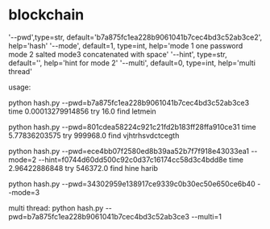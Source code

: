 # blockchain
'--pwd',type=str, default='b7a875fc1ea228b9061041b7cec4bd3c52ab3ce2', help='hash'
'--mode', default=1, type=int, help='mode 1 one password mode 2 salted mode3 concatenated with space'
'--hint', type=str, default='', help='hint for mode 2'
'--multi', default=0, type=int, help='multi thread'


usage:

python hash.py --pwd=b7a875fc1ea228b9061041b7cec4bd3c52ab3ce3
time 0.00013279914856 try 16.0 find letmein

python hash.py --pwd=801cdea58224c921c21fd2b183ff28ffa910ce31
time 5.77836203575 try 999968.0 find vjhtrhsvdctcegth

python hash.py --pwd=ece4bb07f2580ed8b39aa52b7f7f918e43033ea1 --mode=2 --hint=f0744d60dd500c92c0d37c16174cc58d3c4bdd8e
time 2.96422886848 try 546372.0 find hine harib

python hash.py --pwd=34302959e138917ce9339c0b30ec50e650ce6b40 --mode=3


multi thread:
python hash.py --pwd=b7a875fc1ea228b9061041b7cec4bd3c52ab3ce3 --multi=1

